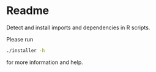 # Readme

Detect and install imports and dependencies in R scripts.

Please run

```bash
./installer -h
```

for more information and help.
